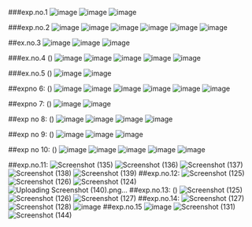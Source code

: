 ###exp.no.1
![image](https://user-images.githubusercontent.com/113018523/192220731-77823877-17d3-4c21-8f11-71f61082c2ad.png)
![image](https://user-images.githubusercontent.com/113018523/192220808-d01136e3-185d-4ec3-bc05-24d3502715aa.png)
![image](https://user-images.githubusercontent.com/113018523/192220834-3aa68142-ad37-432b-bca8-3e64478b7f5d.png)

###exp.no.2
![image](https://user-images.githubusercontent.com/113018523/192222815-a34776fb-3813-43a9-8a5b-1959a1091ef9.png)
![image](https://user-images.githubusercontent.com/113018523/192223104-50ea8a67-f771-4994-bd16-ef225756b4f5.png)
![image](https://user-images.githubusercontent.com/113018523/192223127-96bf519b-75bb-4b6f-81dc-2579b29c4691.png)
![image](https://user-images.githubusercontent.com/113018523/192223184-6efa3aab-3ef7-45d1-bbb6-eaf1606f6a48.png)
![image](https://user-images.githubusercontent.com/113018523/192223227-8daf3562-df4d-4a81-a325-6a421658bf5c.png)
![image](https://user-images.githubusercontent.com/113018523/192223268-8f333240-fdc9-494d-a957-efe36d96b120.png)

##ex.no.3
![image](https://user-images.githubusercontent.com/113018523/192223433-56126065-6506-48c8-82b9-f55379491f60.png)
![image](https://user-images.githubusercontent.com/113018523/192223462-5f1fde0e-0485-4e08-9499-c41cd8556a42.png)
![image](https://user-images.githubusercontent.com/113018523/192223491-476a3e37-eda8-4bd7-955e-52ca94029c7b.png)

###ex.no.4
()
![image](https://user-images.githubusercontent.com/113018523/192223599-8c8dc99e-7a44-422f-bf6f-c527f4833c3e.png)
![image](https://user-images.githubusercontent.com/113018523/192223653-31c1d98f-d182-4da6-acb2-eac983340ea0.png)
![image](https://user-images.githubusercontent.com/113018523/192223720-c847fc60-aefa-4619-95c4-b57f2f19427d.png)
![image](https://user-images.githubusercontent.com/113018523/192223781-4dd751a5-9c7e-4d26-b89c-26841973d298.png)
![image](https://user-images.githubusercontent.com/113018523/192223951-1b56279d-424f-4f5c-a42e-a3b3bcdcddd0.png)

###ex.no.5
()
![image](https://user-images.githubusercontent.com/113018523/192224079-7cfd9c98-2c95-45e9-a719-15e2faa4a4ae.png)
![image](https://user-images.githubusercontent.com/113018523/192223989-c42543d3-33bf-4c03-999b-41b925f25d22.png)

##expno 6:
()
![image](https://user-images.githubusercontent.com/113335352/192437626-67d50164-0b57-4321-9d8f-360f023fc08e.png)
![image](https://user-images.githubusercontent.com/113335352/192437723-05265c8c-4bc1-41aa-9fe1-511639d33d80.png)
![image](https://user-images.githubusercontent.com/113335352/192437772-c478d853-9c9c-40b6-8568-21d1708771cd.png)
![image](https://user-images.githubusercontent.com/113335352/192437803-280fa156-98cf-4a93-b0b4-35619debd411.png)
![image](https://user-images.githubusercontent.com/113335352/192438061-2285698d-3c7a-478b-b876-575a6e462744.png)
![image](https://user-images.githubusercontent.com/113335352/192438168-a179389d-b6d9-4d1c-ba95-674cc65a90ec.png)

##expno 7:
()
![image](https://user-images.githubusercontent.com/113335352/192442055-796c793d-80e8-4cef-9dd1-cda8a870722f.png)
![image](https://user-images.githubusercontent.com/113335352/192442281-9fafdfad-fb3b-41ba-9066-48eed5a22ec2.png)

##exp no 8:
()
![image](https://user-images.githubusercontent.com/113335352/192441232-e6a43763-be93-4cf7-9bce-315415093bea.png)
![image](https://user-images.githubusercontent.com/113335352/192441304-c6d1a475-7310-48e7-8ee9-007cd1bb754a.png)
![image](https://user-images.githubusercontent.com/113335352/192441342-0d130830-cc31-4985-a669-386df99bb998.png)
![image](https://user-images.githubusercontent.com/113335352/192441413-189ca62b-937f-48fb-bbf6-abf463436401.png)

##exp no 9:
()
![image](https://user-images.githubusercontent.com/113335352/192465006-3bb64d1f-3cf6-423e-b74a-19342f6ccaa3.png)
![image](https://user-images.githubusercontent.com/113335352/192465363-f73a2981-0b27-4380-957a-45331611452a.png)
![image](https://user-images.githubusercontent.com/113335352/192465580-24c45f33-0027-4f23-9b81-52c9863febad.png)

##exp  no 10:
()
![image](https://user-images.githubusercontent.com/113335352/192465866-2b02323c-b585-40c3-a21a-e68da8ff2f01.png)
![image](https://user-images.githubusercontent.com/113335352/192466155-b9a019d8-a442-4d85-bc21-52148b4bfdbb.png)
![image](https://user-images.githubusercontent.com/113335352/192466277-3dd846de-fee9-4d01-a425-093a2513efee.png)
![image](https://user-images.githubusercontent.com/113335352/192466446-5a3c4ccc-8029-40a2-9e6f-7263be6947e4.png)
![image](https://user-images.githubusercontent.com/113335352/192466654-b89664fe-fb00-42a8-a942-cb6b07b7cead.png)

##exp.no.11:
![Screenshot (135)](https://user-images.githubusercontent.com/113407411/192724671-730b7094-0387-46a3-a259-2d67c3af6b67.png)
![Screenshot (136)](https://user-images.githubusercontent.com/113407411/192724697-8b2f8eb3-a436-4e40-883a-f3411aac414e.png)
![Screenshot (137)](https://user-images.githubusercontent.com/113407411/192724725-51731567-403b-4ddb-8fe7-41e5e2577f53.png)
![Screenshot (138)](https://user-images.githubusercontent.com/113407411/192724746-d7ff9eae-c5b3-4a48-a5a0-059142ac4e25.png)
![Screenshot (139)](https://user-images.githubusercontent.com/113407411/192724788-96536188-9305-4a52-9cbc-6b92301233d6.png)
##exp.no.12:
![Screenshot (125)](https://user-images.githubusercontent.com/113407411/192727982-8f1c38a6-d037-4278-90ae-d3d73d8e110e.png)
![Screenshot (126)](https://user-images.githubusercontent.com/113407411/192728025-e2995efd-c9c3-43cb-b9c4-395bb2a7e854.png)
![Screenshot (124)](https://user-images.githubusercontent.com/113407411/192728065-1b90d71e-f5bb-4f90-989e-cf99caed6c65.png)
![Uploading Screenshot (140).png…]()
##exp.no.13:
()
![Screenshot (125)](https://user-images.githubusercontent.com/113407411/192933950-cf102984-676f-48a7-bce3-8cca8e0980ba.png)
![Screenshot (126)](https://user-images.githubusercontent.com/113407411/192934159-4e50929d-e125-4c50-8419-be5a3e6d1517.png)
![Screenshot (127)](https://user-images.githubusercontent.com/113407411/192934176-3948a0e6-181f-43f8-9595-f7763efbd0e8.png)
##exp.no.14:
![Screenshot (127)](https://user-images.githubusercontent.com/113407411/192934776-66cfc563-2cb7-49a0-94e6-14e16a49a708.png)
![Screenshot (128)](https://user-images.githubusercontent.com/113407411/192934610-7b4de39a-8972-4c86-a50e-2eede8f01aa8.png)
![image](https://user-images.githubusercontent.com/113407411/192935094-453d7ab3-d0a5-4a2b-8cca-a2332dccee8c.png)
##exp.no.15
![image](https://user-images.githubusercontent.com/113407411/192935874-296db791-351c-4ae6-a326-02422f0c17d6.png)
![Screenshot (131)](https://user-images.githubusercontent.com/113407411/192935924-d5344e8e-b344-475b-948c-0792a3cfb436.png)
![Screenshot (144)](https://user-images.githubusercontent.com/113407411/192936143-83002a13-e127-4c84-a926-11006ebd8047.png)

